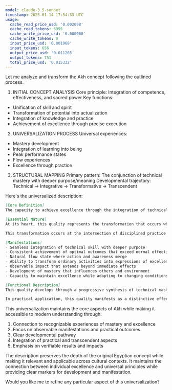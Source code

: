 ```yaml
---
model: claude-3.5-sonnet
timestamp: 2025-01-14 17:54:33 UTC
usage:
  cache_read_price_usd: '0.002098'
  cache_read_tokens: 6995
  cache_write_price_usd: '0.000000'
  cache_write_tokens: 0
  input_price_usd: '0.001968'
  input_tokens: 656
  output_price_usd: '0.011265'
  output_tokens: 751
  total_price_usd: '0.015332'
---
```


Let me analyze and transform the Akh concept following the outlined process.

1. INITIAL CONCEPT ANALYSIS
Core principle: Integration of competence, effectiveness, and sacred power
Key functions:
- Unification of skill and spirit
- Transformation of potential into actualization
- Integration of knowledge and practice
- Achievement of excellence through precise execution

2. UNIVERSALIZATION PROCESS
Universal experiences:
- Mastery development
- Integration of learning into being
- Peak performance states
- Flow experiences
- Excellence through practice

3. STRUCTURAL MAPPING
Primary pattern: The conjunction of technical mastery with deeper purpose/meaning
Developmental trajectory: Technical → Integrative → Transformative → Transcendent

Here's the universalized description:

```markdown
[Core Definition]
The capacity to achieve excellence through the integration of technical mastery with deeper purpose, manifesting as a state where skill and meaning unite to create transformative effectiveness. This quality represents the fusion of precise execution with higher purpose, producing outcomes that transcend mere technical accomplishment.

[Essential Nature]
At its heart, this quality represents the transformation that occurs when mechanical competence evolves into meaningful mastery. It emerges when technical precision meets authentic purpose, creating a form of excellence that transcends both. This is not merely about doing things well, but about achieving a state where excellence becomes transformative - where precision and purpose unite to create outcomes that carry a quality of completeness and significance beyond their immediate function.

This transformation occurs at the intersection of disciplined practice and deeper meaning, where technical mastery becomes a vehicle for expressing higher principles. It manifests as a distinctive quality of effectiveness that carries both practical excellence and profound significance.

[Manifestations]
- Seamless integration of technical skill with deeper purpose
- Consistent achievement of optimal outcomes that exceed normal effectiveness
- Natural flow state where action and awareness merge
- Ability to transform ordinary activities into expressions of excellence
- Observable impact that extends beyond immediate effects
- Development of mastery that influences others and environment
- Capacity to maintain excellence while adapting to changing conditions

[Functional Description]
This quality develops through a progressive synthesis of technical mastery with deeper understanding. Initially, it requires focused cultivation of skill through disciplined practice. As technical competence grows, it begins to integrate with purpose and meaning, creating a more comprehensive form of mastery. This integration continues until excellence becomes not just an action but a state of being, where technical precision naturally aligns with higher purpose.

In practical application, this quality manifests as a distinctive effectiveness that others can recognize and verify. Actions performed with this quality demonstrate unusual precision and completeness, while simultaneously conveying deeper significance. The results tend to be both practically superior and meaningfully impactful, creating ripple effects that extend beyond the immediate outcome. This effectiveness becomes particularly evident in challenging situations where both technical skill and deeper understanding are essential for optimal results.
```

This universalization maintains the core aspects of Akh while making it accessible to modern understanding through:
1. Connection to recognizable experiences of mastery and excellence
2. Focus on observable manifestations and practical outcomes
3. Clear developmental pathway
4. Integration of practical and transcendent aspects
5. Emphasis on verifiable results and impacts

The description preserves the depth of the original Egyptian concept while making it relevant and applicable across cultural contexts. It maintains the connection between individual excellence and universal principles while providing clear markers for development and manifestation.

Would you like me to refine any particular aspect of this universalization?